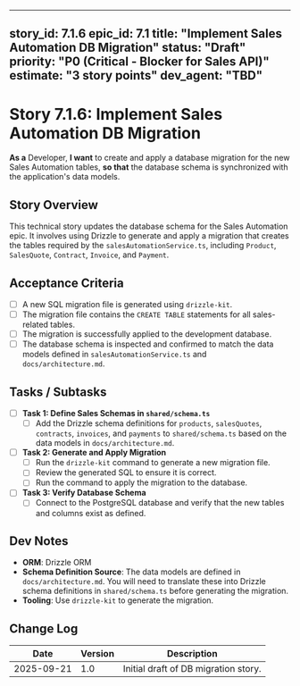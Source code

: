 
---
story_id: 7.1.6
epic_id: 7.1
title: "Implement Sales Automation DB Migration"
status: "Draft"
priority: "P0 (Critical - Blocker for Sales API)"
estimate: "3 story points"
dev_agent: "TBD"
---

# Story 7.1.6: Implement Sales Automation DB Migration

**As a** Developer,
**I want** to create and apply a database migration for the new Sales Automation tables,
**so that** the database schema is synchronized with the application's data models.

## Story Overview

This technical story updates the database schema for the Sales Automation epic. It involves using Drizzle to generate and apply a migration that creates the tables required by the `salesAutomationService.ts`, including `Product`, `SalesQuote`, `Contract`, `Invoice`, and `Payment`.

## Acceptance Criteria

- [ ] A new SQL migration file is generated using `drizzle-kit`.
- [ ] The migration file contains the `CREATE TABLE` statements for all sales-related tables.
- [ ] The migration is successfully applied to the development database.
- [ ] The database schema is inspected and confirmed to match the data models defined in `salesAutomationService.ts` and `docs/architecture.md`.

## Tasks / Subtasks

- [ ] **Task 1: Define Sales Schemas in `shared/schema.ts`**
    - [ ] Add the Drizzle schema definitions for `products`, `salesQuotes`, `contracts`, `invoices`, and `payments` to `shared/schema.ts` based on the data models in `docs/architecture.md`.

- [ ] **Task 2: Generate and Apply Migration**
    - [ ] Run the `drizzle-kit` command to generate a new migration file.
    - [ ] Review the generated SQL to ensure it is correct.
    - [ ] Run the command to apply the migration to the database.

- [ ] **Task 3: Verify Database Schema**
    - [ ] Connect to the PostgreSQL database and verify that the new tables and columns exist as defined.

## Dev Notes

-   **ORM**: Drizzle ORM
-   **Schema Definition Source**: The data models are defined in `docs/architecture.md`. You will need to translate these into Drizzle schema definitions in `shared/schema.ts` before generating the migration.
-   **Tooling**: Use `drizzle-kit` to generate the migration.

## Change Log

| Date       | Version | Description                        |
|------------|---------|------------------------------------|
| 2025-09-21 | 1.0     | Initial draft of DB migration story. |
